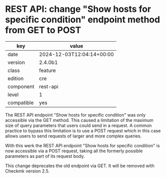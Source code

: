 [//]: # (werk v2)
# REST API: change "Show hosts for specific condition" endpoint method from GET to POST

key        | value
---------- | ---
date       | 2024-12-03T12:04:14+00:00
version    | 2.4.0b1
class      | feature
edition    | cre
component  | rest-api
level      | 1
compatible | yes

The REST API endpoint "Show hosts for specific condition" was only accessible via the GET method. This caused a limitation of the maximum size of query parameters that users could send in a request.
A common practice to bypass this limitation is to use a POST request which in this case allows users to send requests of larger and more complex queries.

With this werk the REST API endpoint "Show hosts for specific condition" is now accessible via a POST request, taking all the formerly possible parameters as part of its request body.

This change deprecates the old endpoint via GET. It will be removed with Checkmk version 2.5.
